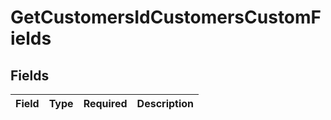 # GetCustomersIdCustomersCustomFields


## Fields

| Field       | Type        | Required    | Description |
| ----------- | ----------- | ----------- | ----------- |